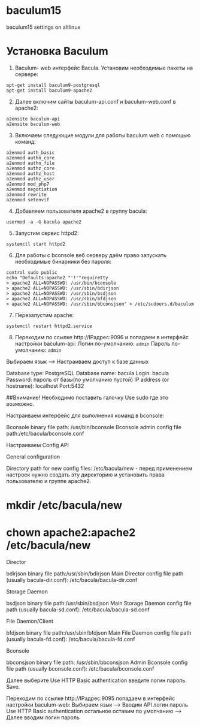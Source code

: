 # baculum15
baculum15 settings on altlinux

# Установка Baculum

1. Baculum- web интерфейс Bacula. Установим необходимые пакеты на сервере:

```
apt-get install baculum9-postgresql
apt-get install baculum9-apache2
```

2. Далее включим сайты baculum-api.conf и baculum-web.conf в apache2:

```
a2ensite baculum-api
a2ensite baculum-web
```

3. Включаем следующие модули для работы baculum web c помощью команд:

```
a2enmod auth_basic
a2enmod authn_core
a2enmod authn_file
a2enmod authz_core
a2enmod authz_host
a2enmod authz_user
a2enmod mod_php7
a2enmod negotiation
a2enmod rewrite
a2enmod setenvif
```

4. Добавляем пользователя apache2 в группу bacula:

```
usermod -a -G bacula apache2
```

5. Запустим сервис httpd2:

```
systemctl start httpd2
```

6. Для работы с bconsole веб серверу даём право запускать необходимые бинарники без пароля:

```
control sudo public
echo "Defaults:apache2 "'!'"requiretty
> apache2 ALL=NOPASSWD: /usr/bin/bconsole
> apache2 ALL=NOPASSWD: /usr/sbin/bdirjson
> apache2 ALL=NOPASSWD: /usr/sbin/bsdjson
> apache2 ALL=NOPASSWD: /usr/sbin/bfdjson
> apache2 ALL=NOPASSWD: /usr/sbin/bbconsjson" > /etc/sudoers.d/baculum
```

7. Перезапустим apache:

```
systemctl restart httpd2.service 
```

8. Переходим по ссылке http://IPадрес:9096 и попадаем в интерфейс настройки baculum-api:
Логин по-умолчанию: ```admin```
Пароль по-умолчанию: ```admin```

Выбираем язык --> Настраиваем доступ к базе данных

Database type: PostgreSQL
Database name: bacula
Login: bacula
Password: пароль от базы(по умолчанию пустой)
IP address (or hostname): localhost
Port:5432

##Внимание! Необходимо поставить галочку Use sudo где это возможно.


Настраиваем интерфейс для выполнения команд в bconsole:

Bconsole binary file path: /usr/bin/bconsole
Bconsole admin config file path:/etc/bacula/bconsole.conf


Настраиваем Config API

General configuration

Directory path for new config files: /etc/bacula/new - перед применением настроек нужно создать эту директорию и установить права пользователю и группе apache2.

# mkdir /etc/bacula/new
# chown apache2:apache2 /etc/bacula/new

Director

bdirjson binary file path:/usr/sbin/bdirjson 
Main Director config file path (usually bacula-dir.conf): /etc/bacula/bacula-dir.conf


Storage Daemon

bsdjson binary file path:/usr/sbin/bsdjson
Main Storage Daemon config file path (usually bacula-sd.conf): /etc/bacula/bacula-sd.conf


File Daemon/Client

bfdjson binary file path:/usr/sbin/bfdjson
Main File Daemon config file path (usually bacula-fd.conf): /etc/bacula/bacula-fd.conf


Bconsole

bbconsjson binary file path: /usr/sbin/bbconsjson
Admin Bconsole config file path (usually bconsole.conf): /etc/bacula/bconsole.conf<br>

Далее выберите Use HTTP Basic authentication введите логин пароль. Save.

Переходим по ссылке http://IPадрес:9095 попадаем в интерфейс настройки baculum-web:
Выбираем язык --> Вводим API логин пароль Use HTTP Basic authentication остальное оставим по умолчанию --> Далее вводим логин пароль
